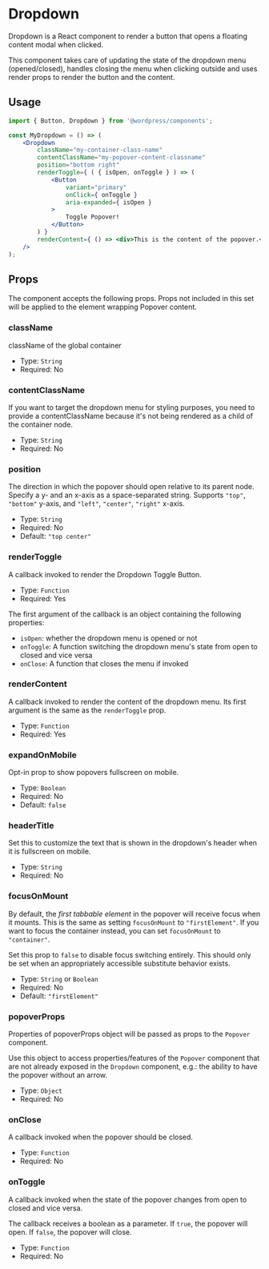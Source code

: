 # Dropdown

Dropdown is a React component to render a button that opens a floating content modal when clicked. 

This component takes care of updating the state of the dropdown menu (opened/closed), handles closing the menu when clicking outside and uses render props to render the button and the content.

## Usage

```jsx
import { Button, Dropdown } from '@wordpress/components';

const MyDropdown = () => (
	<Dropdown
		className="my-container-class-name"
		contentClassName="my-popover-content-classname"
		position="bottom right"
		renderToggle={ ( { isOpen, onToggle } ) => (
			<Button
				variant="primary"
				onClick={ onToggle }
				aria-expanded={ isOpen }
			>
				Toggle Popover!
			</Button>
		) }
		renderContent={ () => <div>This is the content of the popover.</div> }
	/>
);
```

## Props

The component accepts the following props. Props not included in this set will be applied to the element wrapping Popover content.

### className

className of the global container

-   Type: `String`
-   Required: No

### contentClassName

If you want to target the dropdown menu for styling purposes, you need to provide a contentClassName because it's not being rendered as a child of the container node.

-   Type: `String`
-   Required: No

### position

The direction in which the popover should open relative to its parent node. Specify a y- and an x-axis as a space-separated string. Supports `"top"`, `"bottom"` y-axis, and `"left"`, `"center"`, `"right"` x-axis.

-   Type: `String`
-   Required: No
-   Default: `"top center"`

### renderToggle

A callback invoked to render the Dropdown Toggle Button.

-   Type: `Function`
-   Required: Yes

The first argument of the callback is an object containing the following properties:

-   `isOpen`: whether the dropdown menu is opened or not
-   `onToggle`: A function switching the dropdown menu's state from open to closed and vice versa
-   `onClose`: A function that closes the menu if invoked

### renderContent

A callback invoked to render the content of the dropdown menu. Its first argument is the same as the `renderToggle` prop.

-   Type: `Function`
-   Required: Yes

### expandOnMobile

Opt-in prop to show popovers fullscreen on mobile.

-   Type: `Boolean`
-   Required: No
-   Default: `false`

### headerTitle

Set this to customize the text that is shown in the dropdown's header when it is fullscreen on mobile.

-   Type: `String`
-   Required: No

### focusOnMount

By default, the _first tabbable element_ in the popover will receive focus when it mounts. This is the same as setting `focusOnMount` to `"firstElement"`. If you want to focus the container instead, you can set `focusOnMount` to `"container"`.

Set this prop to `false` to disable focus switching entirely. This should only be set when an appropriately accessible substitute behavior exists.

-   Type: `String` or `Boolean`
-   Required: No
-   Default: `"firstElement"`

### popoverProps

Properties of popoverProps object will be passed as props to the `Popover` component.

Use this object to access properties/features of the `Popover` component that are not already exposed in the `Dropdown` component, e.g.: the ability to have the popover without an arrow.

-   Type: `Object`
-   Required: No

### onClose

A callback invoked when the popover should be closed.

-   Type: `Function`
-   Required: No

### onToggle

A callback invoked when the state of the popover changes from open to closed and vice versa.

The callback receives a boolean as a parameter. If `true`, the popover will open. If `false`, the popover will close.

-   Type: `Function`
-   Required: No
